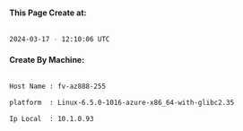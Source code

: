 
   
#### This Page Create at:

```bash

2024-03-17 - 12:10:06 UTC

```

#### Create By Machine:

```bash

Host Name : fv-az888-255

platform  : Linux-6.5.0-1016-azure-x86_64-with-glibc2.35

Ip Local  : 10.1.0.93

```

